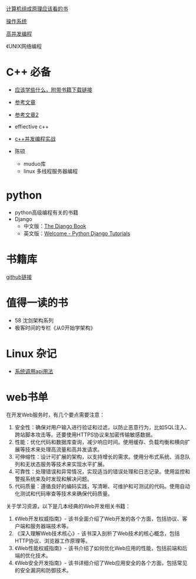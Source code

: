 [计算机组成原理应该看的书](https://blog.csdn.net/hiXavier/article/details/105566315?ops_request_misc=&request_id=&biz_id=102&utm_term=%E8%AE%A1%E7%AE%97%E6%9C%BA%E7%BB%84%E6%88%90%E5%8E%9F%E7%90%86%E5%BA%94%E8%AF%A5%E7%9C%8B%E7%9A%84%E4%B9%A6&utm_medium=distribute.pc_search_result.none-task-blog-2~all~sobaiduweb~default-0-105566315.142^v35^experiment_2_v1,185^v2^control&spm=1018.2226.3001.4187)

[操作系统](https://blog.csdn.net/weixin_37988176/article/details/109424082?spm=1001.2101.3001.6650.17&utm_medium=distribute.pc_relevant.none-task-blog-2%7Edefault%7EBlogCommendFromBaidu%7Edefault-17-109424082-blog-109931349.pc_relevant_multi_platform_featuressortv2removedup&depth_1-utm_source=distribute.pc_relevant.none-task-blog-2%7Edefault%7EBlogCommendFromBaidu%7Edefault-17-109424082-blog-109931349.pc_relevant_multi_platform_featuressortv2removedup&utm_relevant_index=26)

[高并发编程](https://blog.csdn.net/epubit17/article/details/121733925?ops_request_misc=&request_id=&biz_id=102&utm_term=C++%20%E5%B9%B6%E5%8F%91%E5%B9%B6%E5%8F%91%E7%BC%96%E7%A8%8B%E7%9C%8B%E4%BB%80%E4%B9%88%E4%B9%A6&utm_medium=distribute.pc_search_result.none-task-blog-2~all~sobaiduweb~default-0-121733925.142^v41^pc_rank_34_1,185^v2^control&spm=1018.2226.3001.4187)

《UNIX网络编程









# C++ 必备

- [应该学些什么，附带书籍下载链接](https://www.zhihu.com/question/20207421/answer/1866320388)
- [参考文章](https://www.zhihu.com/search?type=content&q=%E5%AD%A6%E4%B9%A0C%2B%2B%E9%AB%98%E5%B9%B6%E5%8F%91%E7%BC%96%E7%A8%8B%E4%B9%A6%E7%B1%8D)
- [参考文章2](https://www.zhihu.com/question/20207421/answer/1866320388)

- effiective c++
- [c++并发编程实战](https://www.zhihu.com/search?q=c%2B%2B并发编程实战&search_source=Entity&hybrid_search_source=Entity&hybrid_search_extra={"sourceType"%3A"answer"%2C"sourceId"%3A"2339901171"})
- 陈硕
  - muduo库
  - linux 多线程服务器编程



# python

- python高级编程有关的书籍
- Django
  - 中文版：[The Django Book](https://link.zhihu.com/?target=http%3A//djangobook.py3k.cn/2.0/) 
  - 英文版：[Welcome - Python Django Tutorials](https://link.zhihu.com/?target=https%3A//djangobook.com/) 



# 书籍库

[github链接](https://github.com/tangtangcoding/C-C-)



# 值得一读的书

- 58 沈剑架构系列
- 极客时间的专栏《从0开始学架构》



# Linux 杂记

- [系统调用api用法](https://www.zhihu.com/question/499679968/answer/2240228946)



# web书单

在开发Web服务时，有几个要点需要注意：

1. 安全性：确保对用户输入进行验证和过滤，以防止恶意行为，比如SQL注入、跨站脚本攻击等。还要使用HTTPS协议来加密传输敏感数据。
2. 性能：优化代码和数据库查询，减少响应时间。使用缓存、负载均衡和横向扩展等技术来处理高流量和高并发请求。
3. 可伸缩性：设计可扩展的架构，以支持增长的需求。使用分布式系统、消息队列和无状态服务等技术来实现水平扩展。
4. 可靠性：处理错误和异常情况，实现适当的错误处理和日志记录。使用监控和警报系统来及时发现和解决问题。
5. 代码质量：遵循良好的编码实践，写清晰、可维护和可测试的代码。使用自动化测试和代码审查等技术来确保代码质量。

关于学习资源，以下是几本经典的Web开发相关书籍：

1. 《Web开发权威指南》- 该书全面介绍了Web开发的各个方面，包括协议、客户端和服务器端技术等。
2. 《深入理解Web技术核心》- 该书深入剖析了Web技术的核心概念，包括HTTP协议、浏览器工作原理等。
3. 《Web性能权威指南》- 该书介绍了如何优化Web应用的性能，包括前端和后端的优化技术。
4. 《Web安全开发指南》- 该书详细介绍了Web应用安全的各个方面，包括常见的安全漏洞和防御技术。